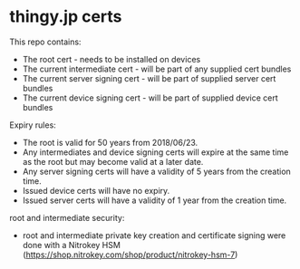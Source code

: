 # thingy.jp certs

This repo contains:
* The root cert - needs to be installed on devices
* The current intermediate cert - will be part of any supplied cert bundles
* The current server signing cert - will be part of supplied server cert bundles
* The current device signing cert - will be part of supplied device cert bundles

Expiry rules:
* The root is valid for 50 years from 2018/06/23.
* Any intermediates and device signing certs will expire at the same time as the
root but may become valid at a later date.
* Any server signing certs will have a validity of 5 years from the creation
time.
* Issued device certs will have no expiry.
* Issued server certs will have a validity of 1 year from the creation time.

root and intermediate security:
* root and intermediate private key creation and certificate signing were done with a Nitrokey HSM (https://shop.nitrokey.com/shop/product/nitrokey-hsm-7) 
